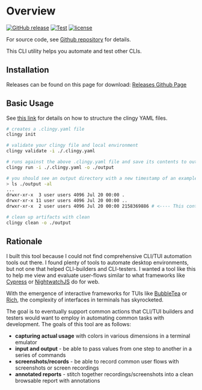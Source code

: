 # Overview

[![GitHub release](https://img.shields.io/github/release/madhuravius/clingy)](https://github.com/madhuravius/clingy/)
[![Test](https://github.com/madhuravius/clingy/actions/workflows/test.yaml/badge.svg)](https://github.com/madhuravius/clingy/actions/workflows/test.yaml)
[![license](https://img.shields.io/github/license/madhuravius/clingy.svg)](https://github.com/madhuravius/clingy/blob/main/LICENSE)

For source code, see [Github repository](https://github.com/madhuravius/clingy) for details.

This CLI utility helps you automate and test other CLIs. 

## Installation

Releases can be found on this page for download: [Releases Github Page](https://github.com/madhuravius/clingy/releases/)

## Basic Usage

See [this link](/01_yaml/) for details on how to structure the clingy YAML files.

```sh
# creates a .clingy.yaml file
clingy init

# validate your clingy file and local environment
clingy validate -i ./.clingy.yaml

# runs against the above .clingy.yaml file and save its contents to output
clingy run -i ./.clingy.yaml -o ./output

# you should see an output directory with a new timestamp of an example run that looks like below:
> ls ./output -al
...
drwxr-xr-x  3 user users 4096 Jul 20 00:00 .
drwxr-xr-x 11 user users 4096 Jul 20 00:00 ..
drwxr-xr-x  2 user users 4096 Jul 20 00:00 2158369886 # <---- This contains your report

# clean up artifacts with clean
clingy clean -o ./output
```

## Rationale

I built this tool because I could not find comprehensive CLI/TUI automation tools
out there. I found plenty of tools to automate desktop environments, but not 
one that helped CLI-builders and CLI-testers. I wanted a tool like this to 
help me view and evaluate user-flows similar to what frameworks like 
[Cypress](https://github.com/cypress-io/cypress) or 
[NightwatchJS](https://github.com/nightwatchjs/nightwatch) do for web.

With the emergence of interactive frameworks for TUIs like 
[BubbleTea](https://github.com/charmbracelet/bubbletea) or [Rich](https://github.com/Textualize/rich),
the complexity of interfaces in terminals has skyrocketed.

The goal is to eventually support common actions that CLI/TUI builders and testers
would want to employ in automating common tasks with development. The goals of this tool are as follows:

* __capturing actual usage__ with colors in various dimensions in a terminal emulator
* __input and output__ - be able to pass values from one step to another in a series of commands
* __screenshots/records__ - be able to record common user flows with screenshots or screen recordings
* __annotated reports__ - stitch together recordings/screenshots into a clean browsable report with annotations